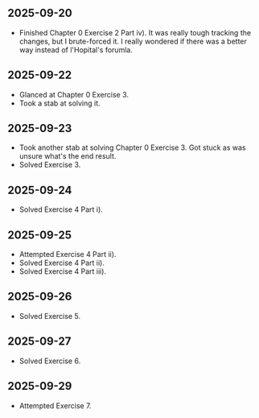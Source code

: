 ## 2025-09-20

- Finished Chapter 0 Exercise 2 Part iv). It was really tough tracking the
  changes, but I brute-forced it. I really wondered if there was a better way
  instead of l'Hopital's forumla.

## 2025-09-22

- Glanced at Chapter 0 Exercise 3.
- Took a stab at solving it.

## 2025-09-23

- Took another stab at solving Chapter 0 Exercise 3. Got stuck as was unsure
  what's the end result.
- Solved Exercise 3.

## 2025-09-24

- Solved Exercise 4 Part i).

## 2025-09-25

- Attempted Exercise 4 Part ii).
- Solved Exercise 4 Part ii).
- Solved Exercise 4 Part iii).

## 2025-09-26

- Solved Exercise 5.

## 2025-09-27

- Solved Exercise 6.

## 2025-09-29

- Attempted Exercise 7.


